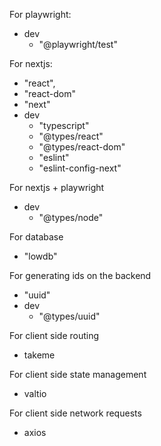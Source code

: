 For playwright:

- dev
  - "@playwright/test"

For nextjs:

- "react",
- "react-dom"
- "next"
- dev
  - "typescript"
  - "@types/react"
  - "@types/react-dom"
  - "eslint"
  - "eslint-config-next"

For nextjs + playwright

- dev
  - "@types/node"

For database

- "lowdb"

For generating ids on the backend

- "uuid"
- dev
  - "@types/uuid"

For client side routing

- takeme

For client side state management

- valtio

For client side network requests

- axios
